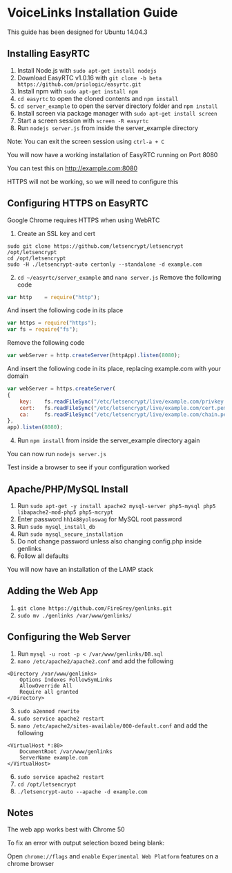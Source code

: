 # VoiceLinks Installation Guide

This guide has been designed for Ubuntu 14.04.3

## Installing EasyRTC

1. Install Node.js with
	`sudo apt-get install nodejs`
2. Download EasyRTC v1.0.16 with
	`git clone -b beta https://github.com/priologic/easyrtc.git`
3. Install npm with
	`sudo apt-get install npm`
3. `cd easyrtc` to open the cloned contents and `npm install`
4. `cd server_example` to open the server directory folder and `npm install`
5. Install screen via package manager with
	`sudo apt-get install screen`
6. Start a screen session with
	`screen -R easyrtc`
7. Run `nodejs server.js` from inside the server_example directory

Note: You can exit the screen session using `ctrl-a + C`

You will now have a working installation of EasyRTC running on Port 8080

You can test this on http://example.com:8080 

HTTPS will not be working, so we will need to configure this

## Configuring HTTPS on EasyRTC

Google Chrome requires HTTPS when using WebRTC

1. Create an SSL key and cert
```
sudo git clone https://github.com/letsencrypt/letsencrypt /opt/letsencrypt
cd /opt/letsencrypt
sudo -H ./letsencrypt-auto certonly --standalone -d example.com
```

2. `cd ~/easyrtc/server_example` and `nano server.js`
Remove the following code
```javascript
var http    = require("http");
```

And insert the following code in its place
```javascript
var https = require("https");
var fs = require("fs");
```

Remove the following code
```javascript
var webServer = http.createServer(httpApp).listen(8080);
```

And insert the following code in its place, replacing example.com with your domain
``` javascript
var webServer = https.createServer(
{
	key:	fs.readFileSync("/etc/letsencrypt/live/example.com/privkey.pem"),
	cert:	fs.readFileSync("/etc/letsencrypt/live/example.com/cert.pem"),
	ca:		fs.readFileSync("/etc/letsencrypt/live/example.com/chain.pem")
},
app).listen(8080);
```

4. Run `npm install` from inside the server_example directory again

You can now run `nodejs server.js`

Test inside a browser to see if your configuration worked

## Apache/PHP/MySQL Install

1. Run `sudo apt-get -y install apache2 mysql-server php5-mysql php5 libapache2-mod-php5 php5-mcrypt`
2. Enter password `hh1488yoloswag` for MySQL root password
3. Run `sudo mysql_install_db`
4. Run `sudo mysql_secure_installation`
5. Do not change password unless also changing config.php inside genlinks
6. Follow all defaults

You will now have an installation of the LAMP stack

## Adding the Web App

1. `git clone https://github.com/FireGrey/genlinks.git`
2. `sudo mv ./genlinks /var/www/genlinks/`

## Configuring the Web Server

1. Run `mysql -u root -p < /var/www/genlinks/DB.sql`
2. `nano /etc/apache2/apache2.conf` and add the following
```
<Directory /var/www/genlinks>
	Options Indexes FollowSymLinks
	AllowOverride All
	Require all granted
</Directory>
```
3. `sudo a2enmod rewrite`
4. `sudo service apache2 restart`
5. `nano /etc/apache2/sites-available/000-default.conf` and add the following
```
<VirtualHost *:80>
	DocumentRoot /var/www/genlinks
	ServerName example.com
</VirtualHost>
```
6. `sudo service apache2 restart`
7. `cd /opt/letsencrypt`
8. `./letsencrypt-auto --apache -d example.com`

## Notes

The web app works best with Chrome 50

To fix an error with output selection boxed being blank:

Open `chrome://flags` and `enable` `Experimental Web Platform` features on a chrome browser